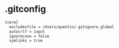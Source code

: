 # .gitconfig

```txt
[core]
  excludesfile = /Users/quentin/.gitignore_global
  autocrlf = input
  ignorecase = false
  symlinks = true
```
